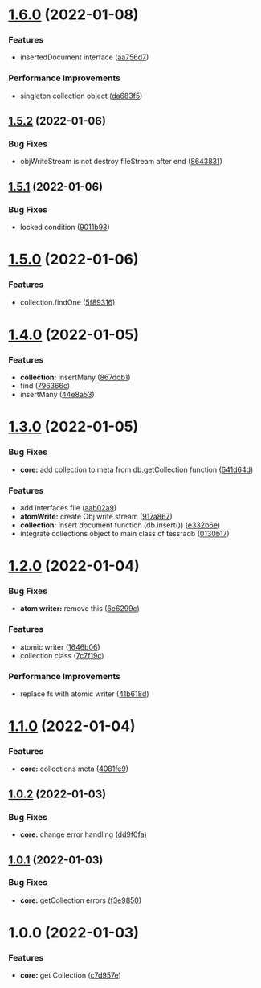 # [1.6.0](https://github.com/artegoser/TessraDB/compare/v1.5.2...v1.6.0) (2022-01-08)


### Features

* insertedDocument interface ([aa756d7](https://github.com/artegoser/TessraDB/commit/aa756d71e5856b9aa790c8f3ab6831d4e1e6b7fa))


### Performance Improvements

* singleton collection object ([da683f5](https://github.com/artegoser/TessraDB/commit/da683f55a7d2d0b98dfb2ace183d53507d047a37))

## [1.5.2](https://github.com/artegoser/TessraDB/compare/v1.5.1...v1.5.2) (2022-01-06)


### Bug Fixes

* objWriteStream is not destroy fileStream after end ([8643831](https://github.com/artegoser/TessraDB/commit/864383119772f6cb74d0df1d005232b801d77a7c))

## [1.5.1](https://github.com/artegoser/TessraDB/compare/v1.5.0...v1.5.1) (2022-01-06)


### Bug Fixes

* locked condition ([9011b93](https://github.com/artegoser/TessraDB/commit/9011b93c8a762f05f6bf08167b1679c243a9d689))

# [1.5.0](https://github.com/artegoser/TessraDB/compare/v1.4.0...v1.5.0) (2022-01-06)


### Features

* collection.findOne ([5f89316](https://github.com/artegoser/TessraDB/commit/5f8931643ecb479cd945d1a192af5a93438a158e))

# [1.4.0](https://github.com/artegoser/TessraDB/compare/v1.3.0...v1.4.0) (2022-01-05)


### Features

* **collection:** insertMany ([867ddb1](https://github.com/artegoser/TessraDB/commit/867ddb1df752d4d2b5119c196a98d348f4c7faea))
* find ([796366c](https://github.com/artegoser/TessraDB/commit/796366c2a0872d5335b211808daa6f7e757b5a8f))
* insertMany ([44e8a53](https://github.com/artegoser/TessraDB/commit/44e8a53a1ff134c0637924de5dcab27e5d22eed0))

# [1.3.0](https://github.com/artegoser/TessraDB/compare/v1.2.0...v1.3.0) (2022-01-05)


### Bug Fixes

* **core:** add collection to meta from db.getCollection function ([641d64d](https://github.com/artegoser/TessraDB/commit/641d64d95df8890208d879ae248b7bfdf6fcfc53))


### Features

* add interfaces file ([aab02a9](https://github.com/artegoser/TessraDB/commit/aab02a950704c86a672938299dc30cc2270ce97e))
* **atomWrite:** create Obj write stream ([917a867](https://github.com/artegoser/TessraDB/commit/917a8678fb9d678cd94eb24043d38f7f0f477dd2))
* **collection:** insert document function (db.insert()) ([e332b6e](https://github.com/artegoser/TessraDB/commit/e332b6e029287be77561521077b88ad62dfba0d3))
* integrate collections object to main class of tessradb ([0130b17](https://github.com/artegoser/TessraDB/commit/0130b1762dcaab7ef622c6aedeeef8321f201080))

# [1.2.0](https://github.com/artegoser/TessraDB/compare/v1.1.0...v1.2.0) (2022-01-04)


### Bug Fixes

* **atom writer:** remove this ([6e6299c](https://github.com/artegoser/TessraDB/commit/6e6299c48aba9d25690b1c88e268d681ae52a4df))


### Features

* atomic writer ([1646b06](https://github.com/artegoser/TessraDB/commit/1646b06fcde00b2100f1b0a617fd3221631f1228))
* collection class ([7c7f19c](https://github.com/artegoser/TessraDB/commit/7c7f19c2ef1b9dcbdd39bedc2c33ae2e6b8a88e8))


### Performance Improvements

* replace fs with atomic writer ([41b618d](https://github.com/artegoser/TessraDB/commit/41b618d4eadf6c7c97084e4ac156f50cb0f0d2b0))

# [1.1.0](https://github.com/artegoser/TessraDB/compare/v1.0.2...v1.1.0) (2022-01-04)


### Features

* **core:** collections meta ([4081fe9](https://github.com/artegoser/TessraDB/commit/4081fe96dd811dc2ecfd978a7a118024d47d76b7))

## [1.0.2](https://github.com/artegoser/TessraDB/compare/v1.0.1...v1.0.2) (2022-01-03)


### Bug Fixes

* **core:** change error handling ([dd9f0fa](https://github.com/artegoser/TessraDB/commit/dd9f0faef4e74a67480fdad6ef7f1869fd66646c))

## [1.0.1](https://github.com/artegoser/TessraDB/compare/v1.0.0...v1.0.1) (2022-01-03)


### Bug Fixes

* **core:** getCollection errors ([f3e9850](https://github.com/artegoser/TessraDB/commit/f3e98506562a59a5b9f3c9ed88b0027b542f1fc5))

# 1.0.0 (2022-01-03)


### Features

* **core:** get Collection ([c7d957e](https://github.com/artegoser/TessraDB/commit/c7d957e230c1b04ee33e105e97f320495bd40f2f))

